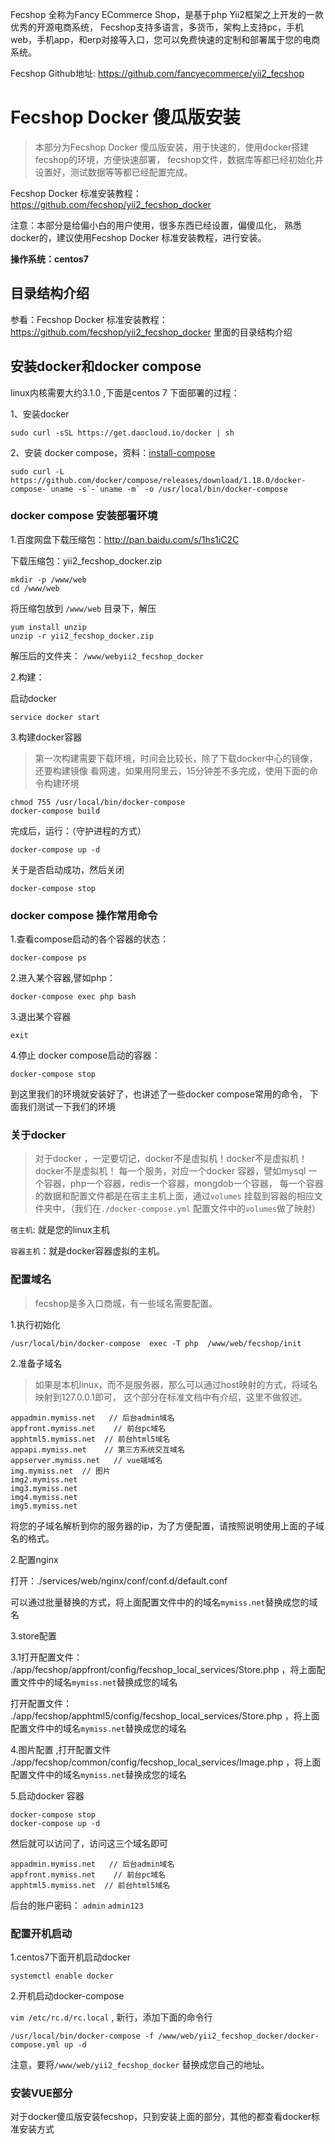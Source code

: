 Fecshop 全称为Fancy ECommerce Shop，是基于php Yii2框架之上开发的一款优秀的开源电商系统， Fecshop支持多语言，多货币，架构上支持pc，手机web，手机app，和erp对接等入口，您可以免费快速的定制和部署属于您的电商系统。

Fecshop Github地址: https://github.com/fancyecommerce/yii2_fecshop

Fecshop Docker 傻瓜版安装
=============


> 本部分为Fecshop Docker 傻瓜版安装，用于快速的，使用docker搭建fecshop的环境，方便快速部署，
fecshop文件，数据库等都已经初始化并设置好，测试数据等等都已经配置完成。

Fecshop Docker 标准安装教程：https://github.com/fecshop/yii2_fecshop_docker

注意：本部分是给偏小白的用户使用，很多东西已经设置，偏傻瓜化，
熟悉docker的，建议使用Fecshop Docker 标准安装教程，进行安装。


**操作系统：centos7**

目录结构介绍
---------

参看：Fecshop Docker 标准安装教程：https://github.com/fecshop/yii2_fecshop_docker
里面的目录结构介绍


安装docker和docker compose
-------------------------

linux内核需要大约3.1.0 ,下面是centos 7 下面部署的过程：


1、安装docker

```
sudo curl -sSL https://get.daocloud.io/docker | sh
```

2、安装 docker compose，资料：[install-compose](https://docs.docker.com/compose/install/#install-compose)

```
sudo curl -L https://github.com/docker/compose/releases/download/1.18.0/docker-compose-`uname -s`-`uname -m` -o /usr/local/bin/docker-compose
```



### docker compose 安装部署环境


1.百度网盘下载压缩包：http://pan.baidu.com/s/1hs1iC2C

下载压缩包：yii2_fecshop_docker.zip

```
mkdir -p /www/web
cd /www/web
```

将压缩包放到 `/www/web` 目录下，解压

```
yum install unzip
unzip -r yii2_fecshop_docker.zip
```

解压后的文件夹： `/www/webyii2_fecshop_docker`

2.构建：

启动docker

```
service docker start
```

3.构建docker容器

> 第一次构建需要下载环境，时间会比较长，除了下载docker中心的镜像，还要构建镜像
> 看网速，如果用阿里云，15分钟差不多完成，使用下面的命令构建环境

```
chmod 755 /usr/local/bin/docker-compose
docker-compose build
```


完成后，运行：（守护进程的方式）

```
docker-compose up -d
```

关于是否启动成功，然后关闭

```
docker-compose stop
```

### docker compose 操作常用命令


1.查看compose启动的各个容器的状态：

```
docker-compose ps
```

2.进入某个容器,譬如php：

```
docker-compose exec php bash
```

3.退出某个容器

```
exit
```


4.停止 docker compose启动的容器：

```
docker-compose stop
```

到这里我们的环境就安装好了，也讲述了一些docker compose常用的命令，
下面我们测试一下我们的环境


### 关于docker 



> 对于docker ，一定要切记，docker不是虚拟机！docker不是虚拟机！docker不是虚拟机！
> 每一个服务，对应一个docker 容器，譬如mysql
> 一个容器，php一个容器，redis一个容器，mongdob一个容器，
> 每一个容器的数据和配置文件都是在宿主主机上面，通过`volumes`
> 挂载到容器的相应文件夹中，（我们在`./docker-compose.yml`
> 配置文件中的`volumes`做了映射）

`宿主机`: 就是您的linux主机

`容器主机`：就是docker容器虚拟的主机。


### 配置域名

> fecshop是多入口商城，有一些域名需要配置。

1.执行初始化

```
/usr/local/bin/docker-compose  exec -T php  /www/web/fecshop/init
```

2.准备子域名

> 如果是本机linux，而不是服务器，那么可以通过host映射的方式，将域名映射到127.0.0.1即可，
这个部分在标准文档中有介绍，这里不做叙述。

```
appadmin.mymiss.net   // 后台admin域名
appfront.mymiss.net    // 前台pc域名
apphtml5.mymiss.net  // 前台html5域名
appapi.mymiss.net    // 第三方系统交互域名
appserver.mymiss.net   // vue端域名
img.mymiss.net  // 图片
img2.mymiss.net
img3.mymiss.net
img4.mymiss.net
img5.mymiss.net
```

将您的子域名解析到你的服务器的ip，为了方便配置，请按照说明使用上面的子域名的格式。


2.配置nginx

打开：./services/web/nginx/conf/conf.d/default.conf

可以通过批量替换的方式，将上面配置文件中的的域名`mymiss.net`替换成您的域名



3.store配置

3.1打开配置文件：
./app/fecshop/appfront/config/fecshop_local_services/Store.php
，将上面配置文件中的域名`mymiss.net`替换成您的域名

打开配置文件：
./app/fecshop/apphtml5/config/fecshop_local_services/Store.php
，将上面配置文件中的域名`mymiss.net`替换成您的域名



4.图片配置
,打开配置文件
./app/fecshop/common/config/fecshop_local_services/Image.php
，将上面配置文件中的域名`mymiss.net`替换成您的域名

5.启动docker 容器

```
docker-compose stop
docker-compose up -d
```

然后就可以访问了，访问这三个域名即可

```
appadmin.mymiss.net   // 后台admin域名
appfront.mymiss.net    // 前台pc域名
apphtml5.mymiss.net  // 前台html5域名
```


后台的账户密码： `admin`  `admin123`



### 配置开机启动

1.centos7下面开机启动docker

```
systemctl enable docker
```

2.开机启动docker-compose

`vim /etc/rc.d/rc.local` , 新行，添加下面的命令行

```
/usr/local/bin/docker-compose -f /www/web/yii2_fecshop_docker/docker-compose.yml up -d
```

注意，要将`/www/web/yii2_fecshop_docker` 替换成您自己的地址。


### 安装VUE部分


对于docker傻瓜版安装fecshop，只到安装上面的部分，其他的都查看docker标准安装方式

